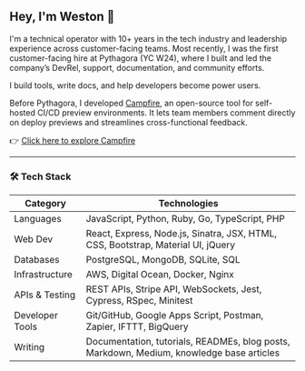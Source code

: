 ## Hey, I'm Weston 👋  

I'm a technical operator with 10+ years in the tech industry and leadership experience across customer-facing teams. Most recently, I was the first customer-facing hire at Pythagora (YC W24), where I built and led the company’s DevRel, support, documentation, and community efforts.

I build tools, write docs, and help developers become power users.

Before Pythagora, I developed [Campfire](https://campfire-previews.github.io), an open-source tool for self-hosted CI/CD preview environments. It lets team members comment directly on deploy previews and streamlines cross-functional feedback.

👉 [Click here to explore Campfire](https://campfire-previews.github.io)

---

### 🛠️ Tech Stack

| Category              | Technologies                                  |
|-----------------------|-----------------------------------------------|
| Languages             | JavaScript, Python, Ruby, Go, TypeScript, PHP |
| Web Dev               | React, Express, Node.js, Sinatra, JSX, HTML, CSS, Bootstrap, Material UI, jQuery |
| Databases             | PostgreSQL, MongoDB, SQLite, SQL              |
| Infrastructure        | AWS, Digital Ocean, Docker, Nginx             |
| APIs & Testing        | REST APIs, Stripe API, WebSockets, Jest, Cypress, RSpec, Minitest |
| Developer Tools       | Git/GitHub, Google Apps Script, Postman, Zapier, IFTTT, BigQuery |
| Writing               | Documentation, tutorials, READMEs, blog posts, Markdown, Medium, knowledge base articles |
